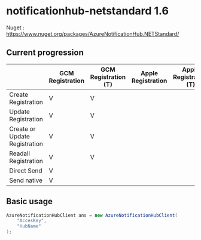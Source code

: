 # notificationhub-netstandard 1.6

Nuget : https://www.nuget.org/packages/AzureNotificationHub.NETStandard/

## Current progression

|                               | GCM Registration | GCM Registration (T) | Apple Registration | Apple Registration (T) |
|-------------------------------|------------------|----------------------|--------------------|------------------------|
| Create Registration           |         V        |           V          |                    |                        |
| Update Registration           |         V        |           V          |                    |                        |
| Create or Update Registration |         V        |           V          |                    |                        |
| Readall Registration          |         V        |           V          |                    |                        |
| Direct Send                   |         V        |                      |                    |                        |
| Send native                   |         V        |                      |                    |                        |


## Basic usage

```csharp
AzureNotificationHubClient ans = new AzureNotificationHubClient(
    "AccesKey", 
    "HubName"
);
```